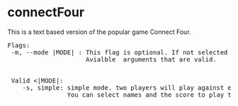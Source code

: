 # connectFour
This is a text based version of the popular game Connect Four. 
<pre>
Flags: 
 -m, --mode |MODE| : This flag is optional. If not selected the program will default to simple. 
                     Avialble <MODE> arguments that are valid. 
 <br>
 Valid <|MODE|: 
    -s, simple: simple mode. two players will play against eachother on a standard 6x7 board.
                You can select names and the score to play to. 
</pre>
